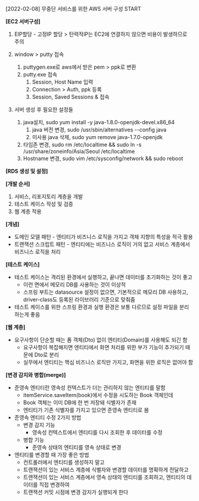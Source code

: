 [2022-02-08] 무중단 서비스를 위한 AWS 서버 구성 START 

**[EC2 서버구성]**
1. EIP할당 - 고정IP 할당
		> 탄력적IP는 EC2에 연결하지 않으면 비용이 발생하므로 주의
		
1. window > putty 접속
	1. puttygen.exe로 aws에서 받은 pem > ppk로 변환
	1. putty.exe 접속
		1. Session, Host Name 입력
		1. Connection > Auth, ppk 등록
		1. Session, Saved Sessions & 접속 
		
1. 서버 생성 후 필요한 설정들
	1. java설치, sudo yum install -y java-1.8.0-openjdk-devel.x86_64
		1. java 버전 변경, sudo /usr/sbin/alternatives --config java
		1. 미사용 java 삭제, sudo yum remove java-1.7.0-openjdk
	1. 타임존 변경, sudo rm /etc/localtime && sudo ln -s /usr/share/zoneinfo/Asia/Seoul /etc/localtime
	1. Hostname 변경, sudo vim /etc/sysconfig/network && sudo reboot
		
		
**[RDS 생성 및 설정]**

**[개발 순서]**
1. 서비스, 리포지토리 계층을 개발
2. 테스트 케이스 작성 및 검증
3. 웹 계층 적용 

**[개념]**
* 도메인 모델 패턴 - 엔티티가 비즈니스 로직을 가지고 객체 지향의 특성을 적극 활용
* 트랜잭션 스크립트 패턴 - 엔티티에는 비즈니스 로직이 거의 없고 서비스 계층에서 비즈니스 로직을 처리

**[테스트 케이스]**
* 테스트 케이스는 격리된 환경에서 실행하고, 끝나면 데이터를 초기화하는 것이 좋고
  * 이런 면에서 메모리 DB를 사용하는 것이 이상적
  * 스프링 부트는 datasource 설정이 없으면, 기본적으로 메모리 DB 사용하고, driver-class도 등록된 라이브러리 기준으로 맞춰줌
* 테스트 케이스를 위한 스프링 환경과 실행 환경은 보통 다르므로 설정 파일을 분리하는게 좋음 

**[웹 계층]**
* 요구사항이 단순할 때는 폼 객체(Dto) 없이 엔티티(Domain)를 사용해도 되긴 함
  * 요구사항이 복잡해지면 엔티티에서 화면 처리를 위한 부가 기능이 추가되기 때문에 Dto로 분리
  * 실무에서 엔티티는 핵심 비즈니스 로직만 가지고, 화면을 위한 로직은 없어야 함 


**[변경 감지와 병합(merge)]**
* 준영속 엔티티란 영속성 컨텍스트가 더는 관리하지 않는 엔티티를 말함
  * itemService.saveItem(book)에서 수정을 시도하는 Book 객체인데
  * Book 객체는 이미 DB에 한 번 저장돼 식별자가 존재
  * 엔티티가 기존 식별자를 가지고 있으면 준영속 엔티티로 봄
* 준영속 엔티티 수정 2가지 방법
  * 변경 감지 기능 
    * 영속성 컨텍스트에서 엔티티를 다시 조회한 후 데이터를 수정
  * 병합 기능 
    * 준영속 상태의 엔티티를 영속 상태로 변경
* 엔티티를 변경할 때 가장 좋은 방법
  * 컨트롤러에서 엔티티를 생성하지 말고
  * 트랜잭션이 있는 서비스 계층에 식별자와 변경할 데이터를 명확하게 전달하고
  * 트랜잭션이 있는 서비스 계층에서 영속 상태의 엔티티를 조회하고, 엔티티의 데이터를 직접 변경하여
  * 트랜잭션 커밋 시점에 변경 감지가 실행되게 한다 
